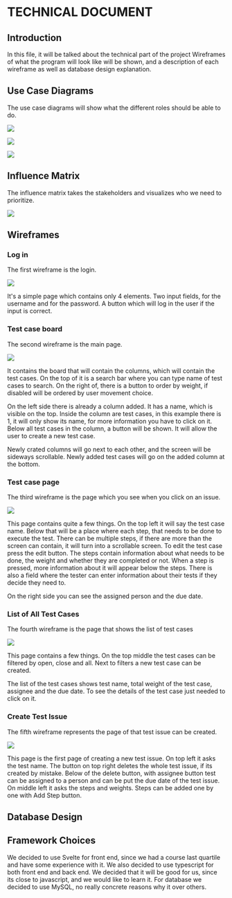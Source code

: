 # TECHNICAL DOCUMENT

## Introduction
In this file, it will be talked about the technical part of the project Wireframes of what the program will look like will be shown, and a description of each wireframe as well as database design explanation.

## Use Case Diagrams

The use case diagrams will show what the different roles should be able to do.

![](assets/UseCaseTester.drawio.png)

![](assets/UseCaseDeveloper.drawio.png)

![](assets/UseCaseAdmin.drawio.png)

## Influence Matrix

The influence matrix takes the stakeholders and visualizes who we need to prioritize.

![](assets/InfluenceMatrixProjectClientOnBoard.drawio.png)

## Wireframes

### Log in
The first wireframe is the login.

![](assets/wireframes/LogInWireframe.drawio.png)

It's a simple page which contains only 4 elements. Two input fields, for the username and for the password. A button which will log in the user if the input is correct.

### Test case board
The second wireframe is the main page.

![](assets/wireframes/BoardWireFrame.drawio.png)

It contains the board that will contain the columns, which will contain the test cases. On the top of it is a search bar where you can type name of test cases to search. On the right of, there is a button to order by weight, if disabled will be ordered by user movement choice.

On the left side there is already a column added. It has a name, which is visible on the top. Inside the column are test cases, in this example there is 1, it will only show its name, for more information you have to click on it. Below all test cases in the column, a button will be shown. It will allow the user to create a new test case.

Newly crated columns will go next to each other, and the screen will be sideways scrollable. Newly added test cases will go on the added column at the bottom.

### Test case page
The third wireframe is the page which you see when you click on an issue.

![](assets/wireframes/TestCaseMoreInfoWireFrame.drawio.png)

This page contains quite a few things. On the top left it will say the test case name. Below that will be a place where each step, that needs to be done to execute the test. There can be multiple steps, if there are more than the screen can contain, it will turn into a scrollable screen. To edit the test case press the edit button. The steps contain information about what needs to be done, the weight and whether they are completed or not. When a step is pressed, more information about it will appear below the steps. There is also a field where the tester can enter information about their tests if they decide they need to.

On the right side you can see the assigned person and the due date.

### List of All Test Cases
The fourth wireframe is the page that shows the list of test cases

![](assets/wireframes/ListOfAllTestCases.drawio.png)

This page contains a few things. On the top middle the test cases can be filtered by open, close and all. Next to filters a new test case can be created.

The list of the test cases shows test name, total weight of the test case, assignee and the due date. To see the details of the test case just needed to click on it.

### Create Test Issue
The fifth wireframe represents the page of that test issue can be created.

![](assets/wireframes/CreateTestIssue.drawio.png)

This page is the first page of creating a new test issue. On top left it asks the test name. The button on top right deletes the whole test issue, if its created by mistake. Below of the delete button, with assignee button test can be assigned to a person and can be put the due date of the test issue. On middle left it asks the steps and weights. Steps can be added one by one with Add Step button.

## Database Design


## Framework Choices

We decided to use Svelte for front end, since we had a course last quartile and have some experience with it. 
We also decided to use typescript for both front end and back end. We decided that it will be good for us, since its close to javascript, and we would like to learn it. 
For database we decided to use MySQL, no really concrete reasons why it over others. 